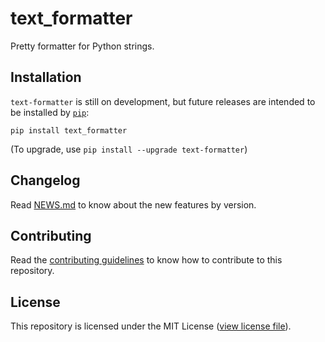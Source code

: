 # text_formatter

Pretty formatter for Python strings.

## Installation

`text-formatter` is still on development, but future releases are intended to be installed by [`pip`](http://github.com/pypa/pip):

```
pip install text_formatter
```

\(To upgrade, use `pip install --upgrade text-formatter`\)

## Changelog

Read [NEWS.md](http://github.com/diddileija/text_formatter/blob/main/NEWS.md) to know about the new features by version.

## Contributing

Read the [contributing guidelines](http://github.com/diddileija/text_formatter/blob/main/CONTRIBUTING.md) to know how to contribute to this repository.

## License

This repository is licensed under the MIT License \([view license file](http://github.com/diddileija/text_formatter/blob/main/LICENSE.txt)\).
